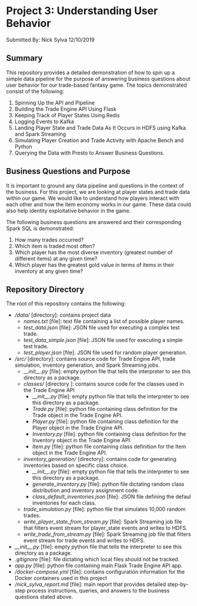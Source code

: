 # Project 3: Understanding User Behavior

Submitted By: Nick Sylva 12/10/2019

## Summary

This repository provides a detailed demonstration of how to spin up a simple data pipeline for the purpose of answering business questions about user behavior for our trade-based fantasy game. The topics demonstrated consist of the following:

1. Spinning Up the API and Pipeline
2. Building the Trade Engine API Using Flask
3. Keeping Track of Player States Using Redis
4. Logging Events to Kafka
5. Landing Player State and Trade Data As It Occurs in HDFS using Kafka and Spark Streaming
6. Simulating Player Creation and Trade Activity with Apache Bench and Python
7. Querying the Data with Presto to Answer Business Questions.

## Business Questions and Purpose

It is important to ground any data pipeline and questions in the context of the business. For this project, we are looking at player states and trade data within our game. We would like to understand how players interact with each other and how the item economy works in our game. These data could also help identity exploitative behavior in the game.

The following business questions are answered and their corresponding Spark SQL is demonstrated:

1. How many trades occurred?
2. Which item is traded most often?
4. Which player has the most diverse inventory (greatest number of different items) at any given time?
5. Which player has the greatest gold value in terms of items in their inventory at any given time?

## Repository Directory

The root of this repository contains the following:

* */data*/ [directory]: contains project data
  * *names.txt* [file]: text file containing a list of possible player names.
  * *test_data.json* [file]: JSON file used for executing a complex test trade.
  * *test_data_simple.json* [file]: JSON file used for executing a simple test trade.
  * *test_player.json* [file]: JSON file used for random player generation.
* */src/* [directory]: contains source code for Trade Engine API, trade simulation, inventory generation, and Spark Streaming jobs.
  * *\__\_init\_\__.py* [file]: empty python file that tells the interpreter to see this directory as a package.
  * *classes/* [directory ]: contains source code for the classes used in the Trade Engine API
    * *\__\_init\_\__.py* [file]: empty python file that tells the interpreter to see this directory as a package.
    * *Trade.py* [file]: python file containing class definition for the Trade object in the Trade Engine API.
    * *Player.py* [file]: python file containing class definition for the Player object in the Trade Engine API.
    * *Inventory.py* [file]: python file containing class definition for the Inventory object in the Trade Engine API.
    * *Item.py* [file]: python file containing class definition for the Item object in the Trade Engine API.
  * *inventory_generation/* [directory]: contains code for generating inventories based on specific class choice.
    * *\__\_init\_\__.py* [file]: empty python file that tells the interpreter to see this directory as a package.
    * *generate_inventory.py* [file]: python file dictating random class distribution and inventory assignment code.
    * *class_default_inventories.json* [file]: JSON file defining the defaul inventories for each class.
  * *trade_simulation.py* [file]: python file that simulates 10,000 random trades.
  * *write_player_state_from_stream.py* [file]: Spark Streaming job file that filters event stream for player_state events and writes to HDFS.
  * *write_trade_from_stream.py* [file]: Spark Streaming job file that filters event stream for trade events and writes to HDFS.
* *\__\_init\_\__.py* [file]: empty python file that tells the interpreter to see this directory as a package.
* *.gitignore* [file]: file dictating which local files should not be tracked.
* *app.py* [file]: python file containing main Flask Trade Engine API app.
* */docker-compose.yml* [file]: contains configuration information for the Docker containers used in this project
* */nick_sylva_report.md* [file]: main report that provides detailed step-by-step process instructions, queries, and answers to the business questions stated above.